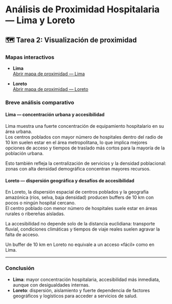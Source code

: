 # Análisis de Proximidad Hospitalaria — Lima y Loreto

## 🗺️ Tarea 2: Visualización de proximidad

### Mapas interactivos

- **Lima**  
  [Abrir mapa de proximidad — Lima](../outputs/mapa_proximidad_Lima.html)

- **Loreto**  
  [Abrir mapa de proximidad — Loreto](../outputs/mapa_proximidad_Loreto.html)

### Breve análisis comparativo

#### Lima — concentración urbana y accesibilidad

Lima muestra una fuerte concentración de equipamiento hospitalario en su área urbana.  
Los centros poblados con mayor número de hospitales dentro del radio de 10 km suelen estar en el área metropolitana, lo que implica mejores opciones de acceso y tiempos de traslado más cortos para la mayoría de la población urbana.  

Esto también refleja la centralización de servicios y la densidad poblacional: zonas con alta densidad demográfica concentran mayores recursos.

#### Loreto — dispersión geográfica y desafíos de accesibilidad

En Loreto, la dispersión espacial de centros poblados y la geografía amazónica (ríos, selva, baja densidad) producen buffers de 10 km con pocos o ningún hospital cercano.  
El centro poblado con menor número de hospitales suele estar en áreas rurales o ribereñas aisladas.  

La accesibilidad no depende solo de la distancia euclidiana: transporte fluvial, condiciones climáticas y tiempos de viaje reales suelen agravar la falta de acceso.  

Un buffer de 10 km en Loreto no equivale a un acceso «fácil» como en Lima.

---

### Conclusión

- **Lima**: mayor concentración hospitalaria, accesibilidad más inmediata, aunque con desigualdades internas.  
- **Loreto**: dispersión, aislamiento y fuerte dependencia de factores geográficos y logísticos para acceder a servicios de salud.